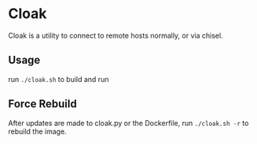 # Cloak

Cloak is a utility to connect to remote hosts normally, or via chisel.

## Usage
run `./cloak.sh` to build and run

## Force Rebuild
After updates are made to cloak.py or the Dockerfile, run `./cloak.sh -r` to rebuild the image.
